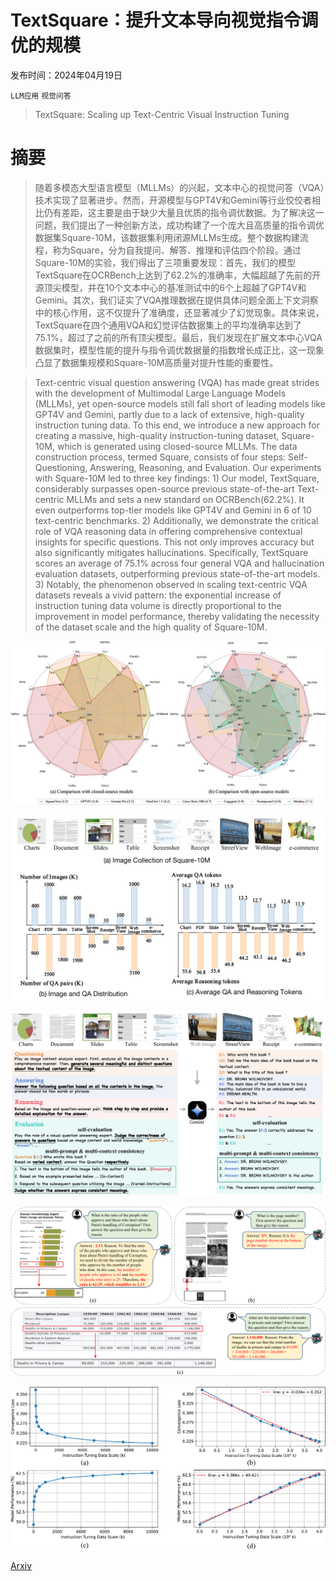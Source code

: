 # TextSquare：提升文本导向视觉指令调优的规模

发布时间：2024年04月19日

`LLM应用` `视觉问答`

> TextSquare: Scaling up Text-Centric Visual Instruction Tuning

# 摘要

> 随着多模态大型语言模型（MLLMs）的兴起，文本中心的视觉问答（VQA）技术实现了显著进步。然而，开源模型与GPT4V和Gemini等行业佼佼者相比仍有差距，这主要是由于缺少大量且优质的指令调优数据。为了解决这一问题，我们提出了一种创新方法，成功构建了一个庞大且高质量的指令调优数据集Square-10M，该数据集利用闭源MLLMs生成。整个数据构建流程，称为Square，分为自我提问、解答、推理和评估四个阶段。通过Square-10M的实验，我们得出了三项重要发现：首先，我们的模型TextSquare在OCRBench上达到了62.2%的准确率，大幅超越了先前的开源顶尖模型，并在10个文本中心的基准测试中的6个上超越了GPT4V和Gemini。其次，我们证实了VQA推理数据在提供具体问题全面上下文洞察中的核心作用，这不仅提升了准确度，还显著减少了幻觉现象。具体来说，TextSquare在四个通用VQA和幻觉评估数据集上的平均准确率达到了75.1%，超过了之前的所有顶尖模型。最后，我们发现在扩展文本中心VQA数据集时，模型性能的提升与指令调优数据量的指数增长成正比，这一现象凸显了数据集规模和Square-10M高质量对提升性能的重要性。

> Text-centric visual question answering (VQA) has made great strides with the development of Multimodal Large Language Models (MLLMs), yet open-source models still fall short of leading models like GPT4V and Gemini, partly due to a lack of extensive, high-quality instruction tuning data. To this end, we introduce a new approach for creating a massive, high-quality instruction-tuning dataset, Square-10M, which is generated using closed-source MLLMs. The data construction process, termed Square, consists of four steps: Self-Questioning, Answering, Reasoning, and Evaluation. Our experiments with Square-10M led to three key findings: 1) Our model, TextSquare, considerably surpasses open-source previous state-of-the-art Text-centric MLLMs and sets a new standard on OCRBench(62.2%). It even outperforms top-tier models like GPT4V and Gemini in 6 of 10 text-centric benchmarks. 2) Additionally, we demonstrate the critical role of VQA reasoning data in offering comprehensive contextual insights for specific questions. This not only improves accuracy but also significantly mitigates hallucinations. Specifically, TextSquare scores an average of 75.1% across four general VQA and hallucination evaluation datasets, outperforming previous state-of-the-art models. 3) Notably, the phenomenon observed in scaling text-centric VQA datasets reveals a vivid pattern: the exponential increase of instruction tuning data volume is directly proportional to the improvement in model performance, thereby validating the necessity of the dataset scale and the high quality of Square-10M.

![TextSquare：提升文本导向视觉指令调优的规模](../../../paper_images/2404.12803/x1.png)

![TextSquare：提升文本导向视觉指令调优的规模](../../../paper_images/2404.12803/x2.png)

![TextSquare：提升文本导向视觉指令调优的规模](../../../paper_images/2404.12803/x3.png)

![TextSquare：提升文本导向视觉指令调优的规模](../../../paper_images/2404.12803/x4.png)

![TextSquare：提升文本导向视觉指令调优的规模](../../../paper_images/2404.12803/x5.png)

[Arxiv](https://arxiv.org/abs/2404.12803)